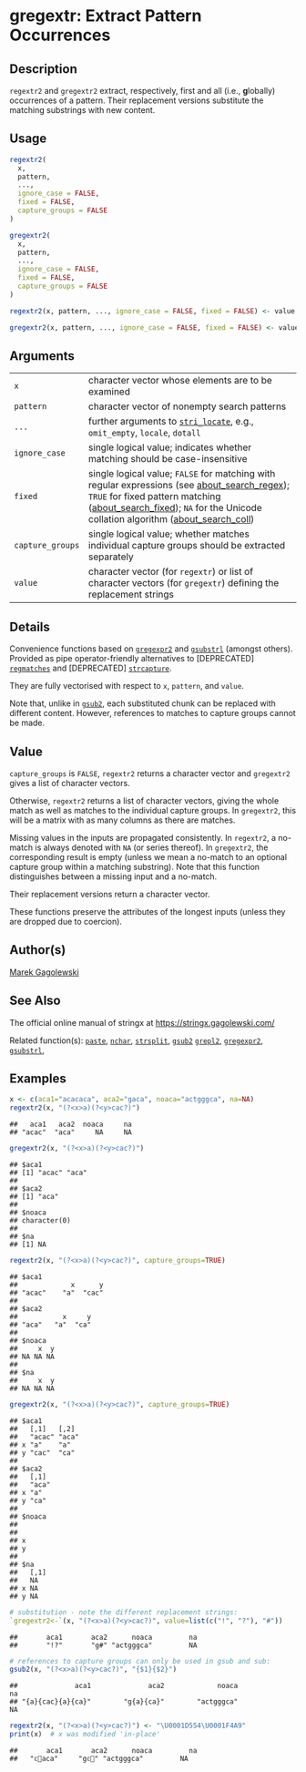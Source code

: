 # gregextr: Extract Pattern Occurrences

## Description

`regextr2` and `gregextr2` extract, respectively, first and all (i.e., **g**lobally) occurrences of a pattern. Their replacement versions substitute the matching substrings with new content.

## Usage

``` r
regextr2(
  x,
  pattern,
  ...,
  ignore_case = FALSE,
  fixed = FALSE,
  capture_groups = FALSE
)

gregextr2(
  x,
  pattern,
  ...,
  ignore_case = FALSE,
  fixed = FALSE,
  capture_groups = FALSE
)

regextr2(x, pattern, ..., ignore_case = FALSE, fixed = FALSE) <- value

gregextr2(x, pattern, ..., ignore_case = FALSE, fixed = FALSE) <- value
```

## Arguments

|  |  |
|----|----|
| `x` | character vector whose elements are to be examined |
| `pattern` | character vector of nonempty search patterns |
| `...` | further arguments to [`stri_locate`](https://stringi.gagolewski.com/rapi/stri_locate.html), e.g., `omit_empty`, `locale`, `dotall` |
| `ignore_case` | single logical value; indicates whether matching should be case-insensitive |
| `fixed` | single logical value; `FALSE` for matching with regular expressions (see [about_search_regex](https://stringi.gagolewski.com/rapi/about_search_regex.html)); `TRUE` for fixed pattern matching ([about_search_fixed](https://stringi.gagolewski.com/rapi/about_search_fixed.html)); `NA` for the Unicode collation algorithm ([about_search_coll](https://stringi.gagolewski.com/rapi/about_search_coll.html)) |
| `capture_groups` | single logical value; whether matches individual capture groups should be extracted separately |
| `value` | character vector (for `regextr`) or list of character vectors (for `gregextr`) defining the replacement strings |

## Details

Convenience functions based on [`gregexpr2`](gregexpr.md) and [`gsubstrl`](substr.md) (amongst others). Provided as pipe operator-friendly alternatives to \[DEPRECATED\] [`regmatches`](https://stat.ethz.ch/R-manual/R-devel/library/base/help/regmatches.html) and \[DEPRECATED\] [`strcapture`](https://stat.ethz.ch/R-manual/R-devel/library/utils/help/strcapture.html).

They are fully vectorised with respect to `x`, `pattern`, and `value`.

Note that, unlike in [`gsub2`](gsub.md), each substituted chunk can be replaced with different content. However, references to matches to capture groups cannot be made.

## Value

`capture_groups` is `FALSE`, `regextr2` returns a character vector and `gregextr2` gives a list of character vectors.

Otherwise, `regextr2` returns a list of character vectors, giving the whole match as well as matches to the individual capture groups. In `gregextr2`, this will be a matrix with as many columns as there are matches.

Missing values in the inputs are propagated consistently. In `regextr2`, a no-match is always denoted with `NA` (or series thereof). In `gregextr2`, the corresponding result is empty (unless we mean a no-match to an optional capture group within a matching substring). Note that this function distinguishes between a missing input and a no-match.

Their replacement versions return a character vector.

These functions preserve the attributes of the longest inputs (unless they are dropped due to coercion).

## Author(s)

[Marek Gagolewski](https://www.gagolewski.com/)

## See Also

The official online manual of <span class="pkg">stringx</span> at <https://stringx.gagolewski.com/>

Related function(s): [`paste`](paste.md), [`nchar`](nchar.md), [`strsplit`](strsplit.md), [`gsub2`](gsub.md) [`grepl2`](grepl.md), [`gregexpr2`](gregexpr.md), [`gsubstrl`](substr.md),

## Examples




``` r
x <- c(aca1="acacaca", aca2="gaca", noaca="actgggca", na=NA)
regextr2(x, "(?<x>a)(?<y>cac?)")
```

```
##   aca1   aca2  noaca     na 
## "acac"  "aca"     NA     NA
```

``` r
gregextr2(x, "(?<x>a)(?<y>cac?)")
```

```
## $aca1
## [1] "acac" "aca" 
## 
## $aca2
## [1] "aca"
## 
## $noaca
## character(0)
## 
## $na
## [1] NA
```

``` r
regextr2(x, "(?<x>a)(?<y>cac?)", capture_groups=TRUE)
```

```
## $aca1
##             x      y 
## "acac"    "a"  "cac" 
## 
## $aca2
##           x     y 
## "aca"   "a"  "ca" 
## 
## $noaca
##     x  y 
## NA NA NA 
## 
## $na
##     x  y 
## NA NA NA
```

``` r
gregextr2(x, "(?<x>a)(?<y>cac?)", capture_groups=TRUE)
```

```
## $aca1
##   [,1]   [,2] 
##   "acac" "aca"
## x "a"    "a"  
## y "cac"  "ca" 
## 
## $aca2
##   [,1] 
##   "aca"
## x "a"  
## y "ca" 
## 
## $noaca
##  
##  
## x
## y
## 
## $na
##   [,1]
##   NA  
## x NA  
## y NA
```

``` r
# substitution - note the different replacement strings:
`gregextr2<-`(x, "(?<x>a)(?<y>cac?)", value=list(c("!", "?"), "#"))
```

```
##       aca1       aca2      noaca         na 
##       "!?"       "g#" "actgggca"         NA
```

``` r
# references to capture groups can only be used in gsub and sub:
gsub2(x, "(?<x>a)(?<y>cac?)", "{$1}{$2}")
```

```
##              aca1              aca2             noaca                na 
## "{a}{cac}{a}{ca}"        "g{a}{ca}"        "actgggca"                NA
```

``` r
regextr2(x, "(?<x>a)(?<y>cac?)") <- "\U0001D554\U0001F4A9"
print(x)  # x was modified 'in-place'
```

```
##       aca1       aca2      noaca         na 
##   "𝕔💩aca"     "g𝕔💩" "actgggca"         NA
```
